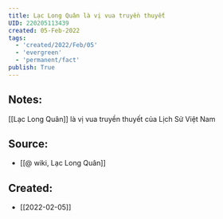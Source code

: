 ```yaml
---
title: Lạc Long Quân là vị vua truyền thuyết
UID: 220205113439
created: 05-Feb-2022
tags:
  - 'created/2022/Feb/05'
  - 'evergreen'
  - 'permanent/fact'
publish: True
---
```

## Notes:
[[Lạc Long Quân]] là vị vua truyền thuyết của Lịch Sử Việt Nam

## Source:
- [[@ wiki, Lạc Long Quân]]


## Created:
- [[2022-02-05]]
